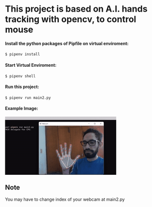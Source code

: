 # This project is based on A.I. hands tracking with opencv, to control mouse

#### Install the python packages of Pipfile on virtual enviroment:
```
$ pipenv install
```
#### Start Virtual Enviroment:
```
$ pipenv shell
```
#### Run this project:
```
$ pipenv run main2.py
```
#### Example Image:
<img align="center" src="./portada.gif">
<!-- ![image](./portada.gif) -->

## Note
You may have to change index of your webcam at main2.py